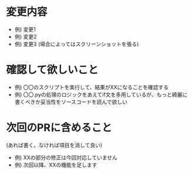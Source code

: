 # 変更内容
* 例) 変更1
* 例) 変更2
* 例) 変更3 (場合によってはスクリーンショットを張る)
 
# 確認して欲しいこと
* 例) 〇〇のスクリプトを実行して、結果がXXになることを確認する
* 例) 〇〇.pyの処理のロジックをあえてif文を多用しているが、もっと綺麗に書くべきか妥当性をソースコードを読んで欲しい

# 次回のPRに含めること
(あれば書く。なければ項目を消して良い)
* 例) XXの部分の修正は今回対応していません
* 例) 次回以降、XXの機能を足します
